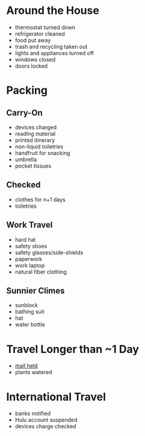 # Around the House
* thermostat turned down
* refrigerator cleaned
* food put away
* trash and recycling taken out
* lights and appliances turned off
* windows closed
* doors locked

# Packing
## Carry-On
* devices charged
* reading material
* printed itinerary
* non-liquid toiletries
* handfruit for snacking
* umbrella
* pocket tissues

## Checked
* clothes for n+1 days
* toiletries

## Work Travel
* hard hat
* safety shoes
* safety glasses/side-shields
* paperwork
* work laptop
* natural fiber clothing

## Sunnier Climes
* sunblock
* bathing suit
* hat
* water bottle

# Travel Longer than ~1 Day
* [mail held](https://holdmail.usps.com/duns/HoldMail.jsp)
* plants watered

# International Travel
* banks notified
* Hulu account suspended
* devices charge checked
